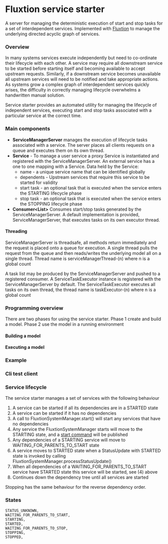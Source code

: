 # Fluxtion service starter
A server for managing the deterministic execution of start and stop tasks for a set of interdependent services. Implemented
with [Fluxtion](https://github.com/v12technology/fluxtion) to manage the underlying directed acyclic graph of services.

### Overview
In many systems services execute independently but need to co-ordinate their lifecycle with each other. A service
may require all downstream service to be started before starting itself and becoming available to accept upstream requests.
Similarly, if a downstream service becomes unavailable all upstream services will need to be notified and take appropriate 
actions. As systems grow a complex graph of interdependent services quickly arises, the difficulty in correctly managing 
lifecycle overwhelms a handwritten manual solution. 

Service starter provides an automated utility for managing the lifecycle of independent services, executing
start and stop tasks associated with a particular service at the correct time.

### Main components
- **ServiceManagerServer** manages the execution of lifecycle tasks associated with a service. The server places all 
 clients requests on a queue and executes them on its own thread. 
- **Service** - To manage a user service a proxy Service is instantiated and registered with the ServiceManagerServer. 
 An external service has a one to one mapping with a Service. Data held by the Service:
  - name - a unique service name that can be identified globally
  - dependents - Upstream services that require this service to be started for validity
  - start task - an optional task that is executed when the service enters the STARTING lifecycle phase
  - stop task - an optional task that is executed when the service enters the STOPPING lifecycle phase
- **Consumer<List<TaskWrapper>>** Consumes start/stop tasks generated by the ServiceManagerServer. A default implementation
 is provided, ServiceManagerServer, that executes tasks on its own executor thread.

#### Threading
ServiceManagerServer is threadsafe, all methods return immediately and the request is placed onto a queue for execution.
A single thread pulls the request from the queue and then reads/writes the underlying model all on a single thread. 
Thread name is serviceManagerThread-(n) where n is a global count

A task list may be produced by the ServiceManagerServer and pushed to a registered consumer. A ServiceTaskExecutor 
instance is registered with the ServiceManagerServer by default. The ServiceTaskExecutor executes all tasks on its own 
thread, the thread name is taskExecutor-(n) where n is a global count

### Programming overview
There are two phases for using the service starter. Phase 1 create and build a model. Phase 2 use the model in a running 
environment

#### Building a model

#### Executing a model

### Example

### Cli test client



### Service lifecycle
The service starter manages a set of services with the following behaviour
1. A service can be started if all its dependencies are in a STARTED state
2. A service can be started if it has no dependencies
3. A call to FluxtionSystemManager.start() will start any services that have no dependencies
4. Any service the FluxtionSystemManager starts will move to the STARTING state, and a [start command](https://github.com/gregv12/example-service-starter/blob/d15d4856af4f0315d08474de5fda74f849886757/src/main/java/com/fluxtion/example/servicestater/ServiceEvent.java#L57) will be published
5. Any dependencies of a STARTING service will move to WAITING_FOR_PARENTS_TO_START state
6. A service moves to STARTED state when a StatusUpdate with STARTED state is invoked by calling FluxtionSystemManager.processStatusUpdate() 
7. When all dependencies of a WAITING_FOR_PARENTS_TO_START service have STARTED state this service will be started, see (4) above
9. Continues down the dependency tree until all services are started

Stopping has the same behaviour for the reverse dependency order.

### States
    STATUS_UNKNOWN,
    WAITING_FOR_PARENTS_TO_START,
    STARTING,
    STARTED,
    WAITING_FOR_PARENTS_TO_STOP,
    STOPPING,
    STOPPED,

